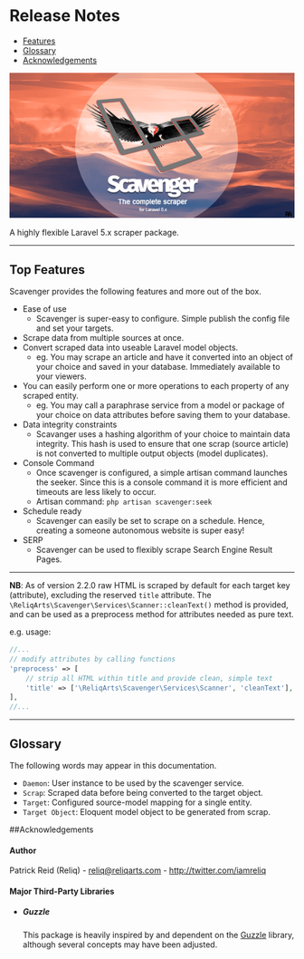# Release Notes

- [Features](#features)
- [Glossary](#glossary)
- [Acknowledgements](#acknowledgements)


![Laravel Scavenger](https://raw.githubusercontent.com/reliqarts/scavenger-docs/master/images/inline-preview.png "Laravel Scavenger")

A highly flexible Laravel 5.x scraper package.


---

<a name="features"></a>
## Top Features

Scavenger provides the following features and more out of the box.

- Ease of use
    - Scavenger is super-easy to configure. Simple publish the config file and set your targets.
- Scrape data from multiple sources at once.
- Convert scraped data into useable Laravel model objects.
    - eg. You may scrape an article and have it converted into an object of your choice and saved in your database. Immediately available to your viewers.
- You can easily perform one or more operations to each property of any scraped entity.
    - eg. You may call a paraphrase service from a model or package of your choice on data attributes before saving them to your database.
- Data integrity constraints
    - Scavanger uses a hashing algorithm of your choice to maintain data integrity. This hash is used to ensure that one scrap (source article) is not converted to multiple output objects (model duplicates).
- Console Command
    - Once scavenger is configured, a simple artisan command launches the seeker. Since this is a console command it is more efficient and timeouts are less likely to occur.
    - Artisan command: `php artisan scavenger:seek`
- Schedule ready
    - Scavenger can easily be set to scrape on a schedule. Hence, creating a someone autonomous website is super easy!
- SERP
    - Scavenger can be used to flexibly scrape Search Engine Result Pages.

--- 

**NB**: As of version 2.2.0 raw HTML is scraped by default for each target key (attribute), excluding the reserved `title` attribute.
The `\ReliqArts\Scavenger\Services\Scanner::cleanText()` method is provided, and can be used as a preprocess method for attributes needed as pure text.

e.g. usage:
```php
//...
// modify attributes by calling functions
'preprocess' => [
    // strip all HTML within title and provide clean, simple text
    'title' => ['\ReliqArts\Scavenger\Services\Scanner', 'cleanText'],
],
//...
```

---

<a name="glossary"></a>
## Glossary

The following words may appear in this documentation.

- `Daemon`: User instance to be used by the scavenger service.
- `Scrap`: Scraped data before being converted to the target object.
- `Target`: Configured source-model mapping for a single entity. 
- `Target Object`: Eloquent model object to be generated from scrap. 

<a name="acknowledgements"></a>
##Acknowledgements

#### Author

Patrick Reid (Reliq) - <reliq@reliqarts.com> - <http://twitter.com/iamreliq>

#### Major Third-Party Libraries

- ##### Guzzle

    This package is heavily inspired by and dependent on the [Guzzle](https://github.com/guzzle/guzzle)
    library, although several concepts may have been adjusted.